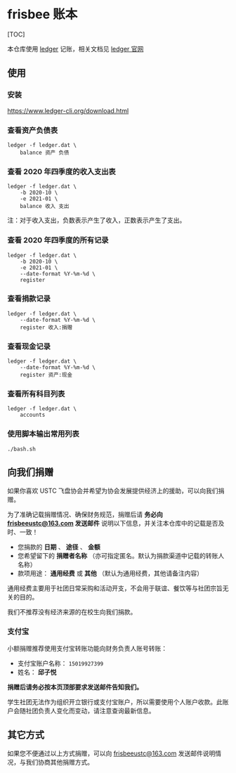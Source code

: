 # frisbee 账本

[TOC]

本仓库使用 [ledger](https://www.ledger-cli.org/) 记账，相关文档见 [ledger 官网](https://www.ledger-cli.org/docs.html)

## 使用

### 安装

https://www.ledger-cli.org/download.html

### 查看资产负债表

```
ledger -f ledger.dat \
    balance 资产 负债
```

### 查看 2020 年四季度的收入支出表

```
ledger -f ledger.dat \
    -b 2020-10 \
    -e 2021-01 \
    balance 收入 支出
```

注：对于收入支出，负数表示产生了收入，正数表示产生了支出。

### 查看 2020 年四季度的所有记录

```
ledger -f ledger.dat \
    -b 2020-10 \
    -e 2021-01 \
    --date-format %Y-%m-%d \
    register
```

### 查看捐款记录

```
ledger -f ledger.dat \
    --date-format %Y-%m-%d \
    register 收入:捐赠
```

### 查看现金记录

```
ledger -f ledger.dat \
    --date-format %Y-%m-%d \
    register 资产:现金
```

### 查看所有科目列表

```
ledger -f ledger.dat \
    accounts
```

### 使用脚本输出常用列表

```
./bash.sh
```

## 向我们捐赠

如果你喜欢 USTC 飞盘协会并希望为协会发展提供经济上的援助，可以向我们捐赠。

为了准确记载捐赠情况、确保财务规范，捐赠后请 **务必向 frisbeeustc@163.com 发送邮件** 说明以下信息，并关注本仓库中的记载是否及时、一致！

- 您捐款的 **日期** 、 **途径** 、 **金额**
- 您希望留下的 **捐赠者名称** （亦可指定匿名。默认为捐款渠道中记载的转账人名称）
- 款项用途： **通用经费** 或 **其他** （默认为通用经费，其他请备注内容）

通用经费主要用于社团日常采购和活动开支，不会用于联谊、餐饮等与社团宗旨无关的目的。

我们不推荐没有经济来源的在校生向我们捐款。

### 支付宝

小额捐赠推荐使用支付宝转账功能向财务负责人账号转账：

- 支付宝账户名称： `15019927399`
- 姓名： **邱子悦**

**捐赠后请务必按本页顶部要求发送邮件告知我们。**

学生社团无法作为组织开立银行或支付宝账户，所以需要使用个人账户收款。此账户会随社团负责人变化而变动，请注意查询最新信息。

## 其它方式

如果您不便通过以上方式捐赠，可以向 frisbeeustc@163.com 发送邮件说明情况，与我们协商其他捐赠方式。